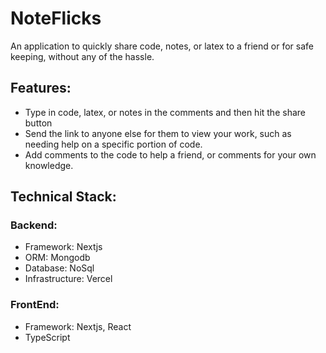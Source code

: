# NoteFlicks
An application to quickly share code, notes, or latex to a friend or for safe keeping, without any of the hassle.

## Features:
 - Type in code, latex, or notes in the comments and then hit the share button
 - Send the link to anyone else for them to view your work, such as needing help on a specific portion of code.
 - Add comments to the code to help a friend, or comments for your own knowledge.

## Technical Stack:

### Backend:
- Framework: Nextjs
- ORM: Mongodb
- Database: NoSql
- Infrastructure: Vercel

### FrontEnd:
   - Framework: Nextjs, React
   - TypeScript


